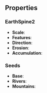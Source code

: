 

## Properties

### EarthSpine2 

- **Scale**: 
- **Features**: 
- **Direction**: 
- **Erosion**: 
- **Accumulation**: 

### Seeds
 
- **Base**: 
- **Rivers**: 
- **Mountains**: 





